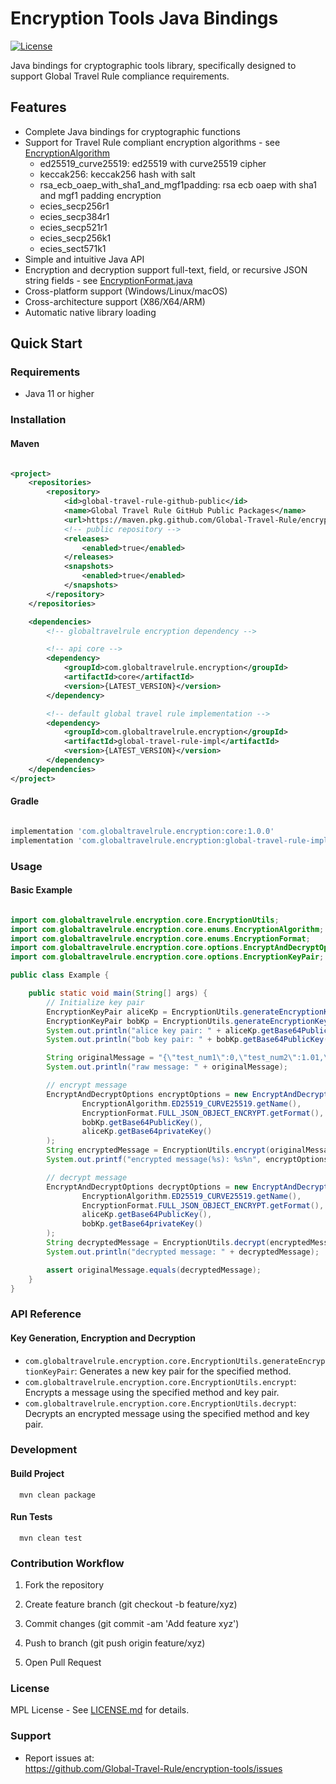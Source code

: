 # Encryption Tools Java Bindings

[![License](https://img.shields.io/badge/license-MPL-blue.svg)](LICENSE)

Java bindings for cryptographic tools library, specifically designed to support Global Travel Rule compliance
requirements.

## Features

- Complete Java bindings for cryptographic functions
- Support for Travel Rule compliant encryption algorithms -
  see [EncryptionAlgorithm](core/src/main/java/com/globaltravelrule/encryption/core/enums/EncryptionAlgorithm.java)
    - ed25519_curve25519: ed25519 with curve25519 cipher
    - keccak256: keccak256 hash with salt
    - rsa_ecb_oaep_with_sha1_and_mgf1padding: rsa ecb oaep with sha1 and mgf1 padding encryption
    - ecies_secp256r1
    - ecies_secp384r1
    - ecies_secp521r1
    - ecies_secp256k1
    - ecies_sect571k1
- Simple and intuitive Java API
- Encryption and decryption support full-text, field, or recursive JSON string fields -
  see [EncryptionFormat.java](core/src/main/java/com/globaltravelrule/encryption/core/enums/EncryptionFormat.java)
- Cross-platform support (Windows/Linux/macOS)
- Cross-architecture support (X86/X64/ARM)
- Automatic native library loading

## Quick Start

### Requirements

- Java 11 or higher

### Installation

#### Maven

```xml

<project>
    <repositories>
        <repository>
            <id>global-travel-rule-github-public</id>
            <name>Global Travel Rule GitHub Public Packages</name>
            <url>https://maven.pkg.github.com/Global-Travel-Rule/encryption-tools</url>
            <!-- public repository -->
            <releases>
                <enabled>true</enabled>
            </releases>
            <snapshots>
                <enabled>true</enabled>
            </snapshots>
        </repository>
    </repositories>

    <dependencies>
        <!-- globaltravelrule encryption dependency -->

        <!-- api core -->
        <dependency>
            <groupId>com.globaltravelrule.encryption</groupId>
            <artifactId>core</artifactId>
            <version>{LATEST_VERSION}</version>
        </dependency>

        <!-- default global travel rule implementation -->
        <dependency>
            <groupId>com.globaltravelrule.encryption</groupId>
            <artifactId>global-travel-rule-impl</artifactId>
            <version>{LATEST_VERSION}</version>
        </dependency>
    </dependencies>
</project>
```

#### Gradle

```groovy

implementation 'com.globaltravelrule.encryption:core:1.0.0'
implementation 'com.globaltravelrule.encryption:global-travel-rule-impl:1.0.0'
```

### Usage

#### Basic Example

```java

import com.globaltravelrule.encryption.core.EncryptionUtils;
import com.globaltravelrule.encryption.core.enums.EncryptionAlgorithm;
import com.globaltravelrule.encryption.core.enums.EncryptionFormat;
import com.globaltravelrule.encryption.core.options.EncryptAndDecryptOptions;
import com.globaltravelrule.encryption.core.options.EncryptionKeyPair;

public class Example {

    public static void main(String[] args) {
        // Initialize key pair
        EncryptionKeyPair aliceKp = EncryptionUtils.generateEncryptionKeyPair(EncryptionAlgorithm.ED25519_CURVE25519.getName());
        EncryptionKeyPair bobKp = EncryptionUtils.generateEncryptionKeyPair(EncryptionAlgorithm.ED25519_CURVE25519.getName());
        System.out.println("alice key pair: " + aliceKp.getBase64PublicKey() + ", " + aliceKp.getBase64privateKey());
        System.out.println("bob key pair: " + bobKp.getBase64PublicKey() + ", " + bobKp.getBase64privateKey());

        String originalMessage = "{\"test_num1\":0,\"test_num2\":1.01,\"test_bool\":true,\"test_string\":\"testing\",\"testing_object\":{\"testing_object_num1\":0,\"testing_object_num2\":1.01,\"testing_object_bool\":true,\"testing_object_string\":\"testing\"}}";
        System.out.println("raw message: " + originalMessage);

        // encrypt message
        EncryptAndDecryptOptions encryptOptions = new EncryptAndDecryptOptions(
                EncryptionAlgorithm.ED25519_CURVE25519.getName(),
                EncryptionFormat.FULL_JSON_OBJECT_ENCRYPT.getFormat(),
                bobKp.getBase64PublicKey(),
                aliceKp.getBase64privateKey()
        );
        String encryptedMessage = EncryptionUtils.encrypt(originalMessage, encryptOptions);
        System.out.printf("encrypted message(%s): %s%n", encryptOptions.getEncryptFormat(), encryptedMessage);

        // decrypt message
        EncryptAndDecryptOptions decryptOptions = new EncryptAndDecryptOptions(
                EncryptionAlgorithm.ED25519_CURVE25519.getName(),
                EncryptionFormat.FULL_JSON_OBJECT_ENCRYPT.getFormat(),
                aliceKp.getBase64PublicKey(),
                bobKp.getBase64privateKey()
        );
        String decryptedMessage = EncryptionUtils.decrypt(encryptedMessage, decryptOptions);
        System.out.println("decrypted message: " + decryptedMessage);

        assert originalMessage.equals(decryptedMessage);
    }
}
```

### API Reference

#### Key Generation, Encryption and Decryption

- `com.globaltravelrule.encryption.core.EncryptionUtils.generateEncryptionKeyPair`: Generates a new key pair for the
  specified method.
- `com.globaltravelrule.encryption.core.EncryptionUtils.encrypt`: Encrypts a message using the specified method and key
  pair.
- `com.globaltravelrule.encryption.core.EncryptionUtils.decrypt`: Decrypts an encrypted message using the specified
  method and key pair.

### Development

#### Build Project

```shell
  mvn clean package
```

#### Run Tests

```shell
  mvn clean test
```

### Contribution Workflow

1. Fork the repository

2. Create feature branch (git checkout -b feature/xyz)

3. Commit changes (git commit -am 'Add feature xyz')

4. Push to branch (git push origin feature/xyz)

5. Open Pull Request

### License

MPL License - See [LICENSE.md](LICENSE.md) for details.

### Support

- Report issues at: \
  https://github.com/Global-Travel-Rule/encryption-tools/issues

